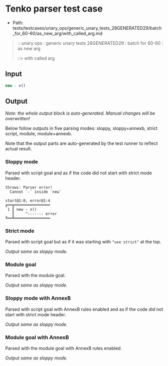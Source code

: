 # Tenko parser test case

- Path: tests/testcases/unary_ops/generic_unary_tests_28GENERATED29/batch_for_60-60/as_new_arg/with_called_arg.md

> :: unary ops : generic unary tests 28GENERATED29 : batch for 60-60 : as new arg
>
> ::> with called arg

## Input

`````js
new - x()
`````

## Output

_Note: the whole output block is auto-generated. Manual changes will be overwritten!_

Below follow outputs in five parsing modes: sloppy, sloppy+annexb, strict script, module, module+annexb.

Note that the output parts are auto-generated by the test runner to reflect actual result.

### Sloppy mode

Parsed with script goal and as if the code did not start with strict mode header.

`````
throws: Parser error!
  Cannot `-` inside `new`

start@1:0, error@1:4
╔══╦════════════════
 1 ║ new - x()
   ║     ^------- error
╚══╩════════════════

`````

### Strict mode

Parsed with script goal but as if it was starting with `"use strict"` at the top.

_Output same as sloppy mode._

### Module goal

Parsed with the module goal.

_Output same as sloppy mode._

### Sloppy mode with AnnexB

Parsed with script goal with AnnexB rules enabled and as if the code did not start with strict mode header.

_Output same as sloppy mode._

### Module goal with AnnexB

Parsed with the module goal with AnnexB rules enabled.

_Output same as sloppy mode._
